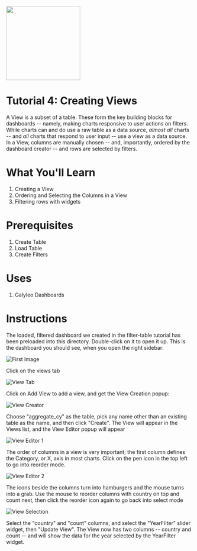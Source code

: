 <img src=../../galyleo-logo.png width=200>

# Tutorial 4: Creating Views

A View is a subset of a table.  These form the key building blocks for dashboards -- namely, making charts responsive to user actions
on filters.  While charts can and do use a raw table as a data source, _almost all_ charts -- and _all_ charts that respond to user
input -- use a view as a data source.  
In a View, columns are manually chosen -- and, importantly, ordered by the dashboard creator -- and rows are selected by filters.

# What You'll Learn

1. Creating a View
2. Ordering and Selecting the Columns in a View
3. Filtering rows with widgets

# Prerequisites

1. Create Table
2. Load Table
3. Create Filters

# Uses

1. Galyleo Dashboards


# Instructions
The loaded, filtered dashboard we created in the filter-table tutorial has been preloaded into this directory.  Double-click on it to open it up.  This is the dashboard you should see, when you open the right sidebar:

![First Image](images/create-view-1.png)

Click on the views tab

![View Tab](images/view-tab.png)

Click on Add View to add a view, and get the View Creation popup:

![View Creator](images/view-creator.png)

Choose "aggregate_cy" as the table, pick any name other than an existing table as the name, and then click "Create". The View will appear in the Views list, and the View Editor popup will appear

![View Editor 1](images/init-reorder.png)

The order of columns in a view is very important; the first column defines the Category, or X, axis in most charts.  Click on the pen icon in the top left to go into reorder mode.

![View Editor 2](images/move-columns.png)

The icons beside the columns turn into hamburgers and the mouse turns into a grab.  Use the mouse to reorder columns with country on top and count next, then click the reorder icon again to go back into select mode

![View Selection](images/selection.png)

Select the "country" and "count" columns, and select the "YearFilter" slider widget, then "Update View".  The View now has two columns -- country and count -- and will show the data for the year selected by the YearFilter widget.

